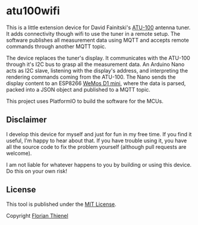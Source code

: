 # atu100wifi

This is a little extension device for David Fainitski's [ATU-100](https://github.com/Dfinitski/N7DDC-ATU-100-mini-and-extended-boards) antenna tuner. It adds connectivity though wifi to use the tuner in a remote setup. The software publishes all measurement data using MQTT and accepts remote commands through another MQTT topic.

The device replaces the tuner's display. It communicates with the ATU-100 through it's I2C bus to grasp all the measurement data. An Arduino Nano acts as I2C slave, listening with the display's address, and interpreting the rendering commands coming from the ATU-100. The Nano sends the display content to an ESP8266 [WeMos D1 mini](https://www.wemos.cc/en/latest/d1/d1_mini.html), where the data is parsed, packed into a JSON object and published to a MQTT topic.

This project uses PlatformIO to build the software for the MCUs.

## Disclaimer
I develop this device for myself and just for fun in my free time. If you find it useful, I'm happy to hear about that. If you have trouble using it, you have all the source code to fix the problem yourself (although pull requests are welcome).

I am not liable for whatever happens to you by building or using this device. Do this on your own risk!

## License
This tool is published under the [MIT License](https://www.tldrlegal.com/l/mit).

Copyright [Florian Thienel](http://thecodingflow.com/)